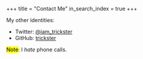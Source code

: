 +++
title =  "Contact Me"
in_search_index = true
+++

<!-- Email me at _ksiva@hey.com_ -->

My other identities:

- Twitter: [@iam_trickster](https://twitter.com/iam_trickster)
- GitHub: [trickster](https://github.com/trickster/)

<mark>Note</mark>: I _hate_ phone calls.
